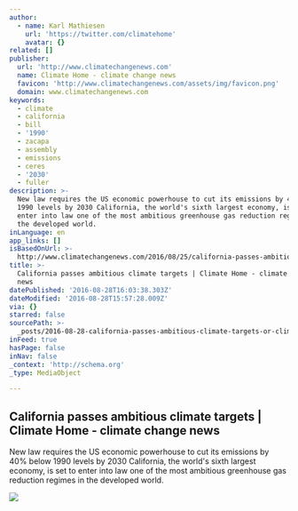 ```yaml
---
author:
  - name: Karl Mathiesen
    url: 'https://twitter.com/climatehome'
    avatar: {}
related: []
publisher:
  url: 'http://www.climatechangenews.com'
  name: Climate Home - climate change news
  favicon: 'http://www.climatechangenews.com/assets/img/favicon.png'
  domain: www.climatechangenews.com
keywords:
  - climate
  - california
  - bill
  - '1990'
  - zacapa
  - assembly
  - emissions
  - ceres
  - '2030'
  - fuller
description: >-
  New law requires the US economic powerhouse to cut its emissions by 40% below
  1990 levels by 2030 California, the world's sixth largest economy, is set to
  enter into law one of the most ambitious greenhouse gas reduction regimes in
  the developed world.
inLanguage: en
app_links: []
isBasedOnUrl: >-
  http://www.climatechangenews.com/2016/08/25/california-passes-ambitious-climate-targets/
title: >-
  California passes ambitious climate targets | Climate Home - climate change
  news
datePublished: '2016-08-28T16:03:38.303Z'
dateModified: '2016-08-28T15:57:28.009Z'
via: {}
starred: false
sourcePath: >-
  _posts/2016-08-28-california-passes-ambitious-climate-targets-or-climate-home-.md
inFeed: true
hasPage: false
inNav: false
_context: 'http://schema.org'
_type: MediaObject

---
```

<article style=""><h1>California passes ambitious climate targets | Climate Home - climate change news</h1><p>New law requires the US economic powerhouse to cut its emissions by 40% below 1990 levels by 2030 California, the world's sixth largest economy, is set to enter into law one of the most ambitious greenhouse gas reduction regimes in the developed world.</p><img src="http://www.climatechangenews.com/files/2016/08/Secretary_Kerry_Walks_and_Talks_With_California_Gov._Brown_at_the_COP21_Climate_Change_Summit_in_Paris_22983356953.jpg" /></article>